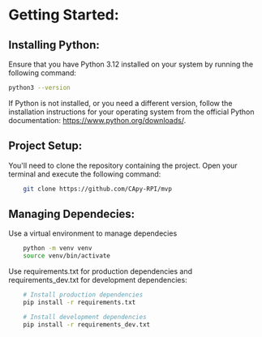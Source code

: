 # Getting Started:

## Installing Python:
Ensure that you have Python 3.12 installed on your system by running the following command:
```bash
python3 --version
```
If Python is not installed, or you need a different version, follow the installation instructions for
your operating system from the official Python documentation: https://www.python.org/downloads/.

## Project Setup:
You'll need to clone the repository containing the project. Open your terminal and execute the following command:
```bash 
    git clone https://github.com/CApy-RPI/mvp
``` 
## Managing Dependecies:
Use a virtual environment to manage dependecies
```bash
    python -m venv venv
    source venv/bin/activate
```

Use requirements.txt for production dependencies and requirements_dev.txt for development dependencies:
```bash
    # Install production dependencies
    pip install -r requirements.txt

    # Install development dependencies
    pip install -r requirements_dev.txt
```
